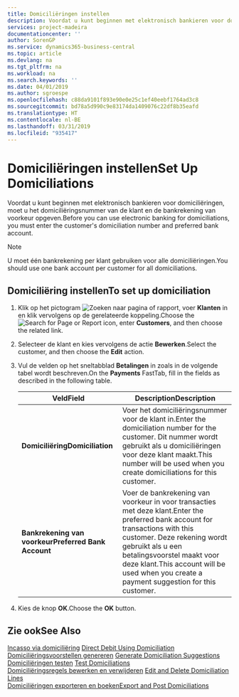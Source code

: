 ```yaml
---
title: Domiciliëringen instellen
description: Voordat u kunt beginnen met elektronisch bankieren voor domiciliëringen, moet u het domiciliëringsnummer van de klant en de bankrekening van voorkeur opgeven.
services: project-madeira
documentationcenter: ''
author: SorenGP
ms.service: dynamics365-business-central
ms.topic: article
ms.devlang: na
ms.tgt_pltfrm: na
ms.workload: na
ms.search.keywords: ''
ms.date: 04/01/2019
ms.author: sgroespe
ms.openlocfilehash: c88da9101f893e90e0e25c1ef40eebf1764ad3c8
ms.sourcegitcommit: bd78a5d990c9e83174da1409076c22df8b35eafd
ms.translationtype: HT
ms.contentlocale: nl-BE
ms.lasthandoff: 03/31/2019
ms.locfileid: "935417"
---
```

# <a name="set-up-domiciliations"></a><span data-ttu-id="01a10-103">Domiciliëringen instellen</span><span class="sxs-lookup"><span data-stu-id="01a10-103">Set Up Domiciliations</span></span>
<span data-ttu-id="01a10-104">Voordat u kunt beginnen met elektronisch bankieren voor domiciliëringen, moet u het domiciliëringsnummer van de klant en de bankrekening van voorkeur opgeven.</span><span class="sxs-lookup"><span data-stu-id="01a10-104">Before you can use electronic banking for domiciliations, you must enter the customer's domiciliation number and preferred bank account.</span></span>  

> [!NOTE]  
>  <span data-ttu-id="01a10-105">U moet één bankrekening per klant gebruiken voor alle domiciliëringen.</span><span class="sxs-lookup"><span data-stu-id="01a10-105">You should use one bank account per customer for all domiciliations.</span></span>  

## <a name="to-set-up-domiciliation"></a><span data-ttu-id="01a10-106">Domiciliëring instellen</span><span class="sxs-lookup"><span data-stu-id="01a10-106">To set up domiciliation</span></span>  

1.  <span data-ttu-id="01a10-107">Klik op het pictogram ![Zoeken naar pagina of rapport](../../media/ui-search/search_small.png "Pictogram Zoeken naar pagina of rapport"), voer **Klanten** in en klik vervolgens op de gerelateerde koppeling.</span><span class="sxs-lookup"><span data-stu-id="01a10-107">Choose the ![Search for Page or Report](../../media/ui-search/search_small.png "Search for Page or Report icon") icon, enter **Customers**, and then choose the related link.</span></span>  
2.  <span data-ttu-id="01a10-108">Selecteer de klant en kies vervolgens de actie **Bewerken**.</span><span class="sxs-lookup"><span data-stu-id="01a10-108">Select the customer, and then choose the **Edit** action.</span></span>  
3.  <span data-ttu-id="01a10-109">Vul de velden op het sneltabblad **Betalingen** in zoals in de volgende tabel wordt beschreven.</span><span class="sxs-lookup"><span data-stu-id="01a10-109">On the **Payments** FastTab, fill in the fields as described in the following table.</span></span>  

    |<span data-ttu-id="01a10-110">Veld</span><span class="sxs-lookup"><span data-stu-id="01a10-110">Field</span></span>|<span data-ttu-id="01a10-111">Description</span><span class="sxs-lookup"><span data-stu-id="01a10-111">Description</span></span>|  
    |---------------------------------|---------------------------------------|  
    |<span data-ttu-id="01a10-112">**Domiciliëring**</span><span class="sxs-lookup"><span data-stu-id="01a10-112">**Domiciliation**</span></span>|<span data-ttu-id="01a10-113">Voer het domiciliëringsnummer voor de klant in.</span><span class="sxs-lookup"><span data-stu-id="01a10-113">Enter the domiciliation number for the customer.</span></span> <span data-ttu-id="01a10-114">Dit nummer wordt gebruikt als u domiciliëringen voor deze klant maakt.</span><span class="sxs-lookup"><span data-stu-id="01a10-114">This number will be used when you create domiciliations for this customer.</span></span>|  
    |<span data-ttu-id="01a10-115">**Bankrekening van voorkeur**</span><span class="sxs-lookup"><span data-stu-id="01a10-115">**Preferred Bank Account**</span></span>|<span data-ttu-id="01a10-116">Voer de bankrekening van voorkeur in voor transacties met deze klant.</span><span class="sxs-lookup"><span data-stu-id="01a10-116">Enter the preferred bank account for transactions with this customer.</span></span> <span data-ttu-id="01a10-117">Deze rekening wordt gebruikt als u een betalingsvoorstel maakt voor deze klant.</span><span class="sxs-lookup"><span data-stu-id="01a10-117">This account will be used when you create a payment suggestion for this customer.</span></span>|  

4.  <span data-ttu-id="01a10-118">Kies de knop **OK**.</span><span class="sxs-lookup"><span data-stu-id="01a10-118">Choose the **OK** button.</span></span>  

## <a name="see-also"></a><span data-ttu-id="01a10-119">Zie ook</span><span class="sxs-lookup"><span data-stu-id="01a10-119">See Also</span></span>  
 <span data-ttu-id="01a10-120">[Incasso via domiciliëring](direct-debit-using-domiciliation.md) </span><span class="sxs-lookup"><span data-stu-id="01a10-120">[Direct Debit Using Domiciliation](direct-debit-using-domiciliation.md) </span></span>  
 <span data-ttu-id="01a10-121">[Domiciliëringsvoorstellen genereren](how-to-generate-domiciliation-suggestions.md) </span><span class="sxs-lookup"><span data-stu-id="01a10-121">[Generate Domiciliation Suggestions](how-to-generate-domiciliation-suggestions.md) </span></span>  
 <span data-ttu-id="01a10-122">[Domiciliëringen testen](how-to-test-domiciliations.md) </span><span class="sxs-lookup"><span data-stu-id="01a10-122">[Test Domiciliations](how-to-test-domiciliations.md) </span></span>  
 <span data-ttu-id="01a10-123">[Domiciliëringsregels bewerken en verwijderen](how-to-edit-and-delete-domiciliation-lines.md) </span><span class="sxs-lookup"><span data-stu-id="01a10-123">[Edit and Delete Domiciliation Lines](how-to-edit-and-delete-domiciliation-lines.md) </span></span>  
 [<span data-ttu-id="01a10-124">Domiciliëringen exporteren en boeken</span><span class="sxs-lookup"><span data-stu-id="01a10-124">Export and Post Domiciliations</span></span>](how-to-export-and-post-domiciliations.md)
